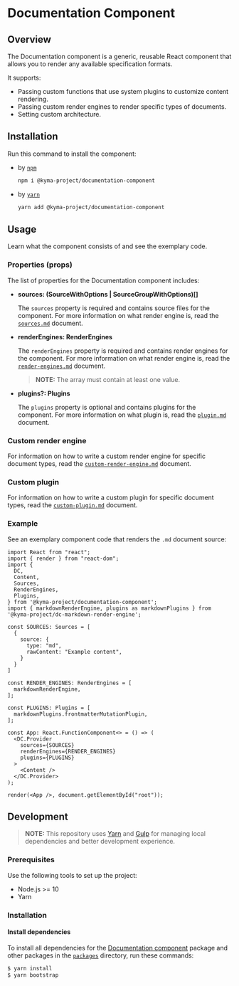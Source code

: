 # Documentation Component

## Overview

The Documentation component is a generic, reusable React component that allows you to render any available specification formats.

It supports:
- Passing custom functions that use system plugins to customize content rendering.
- Passing custom render engines to render specific types of documents.
- Setting custom architecture.

## Installation

Run this command to install the component:

- by [`npm`](https://www.npmjs.com/)
  ``` bash
  npm i @kyma-project/documentation-component
  ```

- by [`yarn`](https://yarnpkg.com/en/)
  ``` bash
  yarn add @kyma-project/documentation-component
  ```

## Usage

Learn what the component consists of and see the exemplary code.

### Properties (props)

The list of properties for the Documentation component includes:

  - **sources: (SourceWithOptions | SourceGroupWithOptions)[]**

    The `sources` property is required and contains source files for the component. For more information on what render engine is, read the [`sources.md`](./docs/props/sources.md) document.

  - **renderEngines: RenderEngines**

    The `renderEngines` property is required and contains render engines for the component. For more information on what render engine is, read the [`render-engines.md`](./docs/props/render-engine.md) document.
    
    > **NOTE:**  The array must contain at least one value.

  - **plugins?: Plugins**

    The `plugins` property is optional and contains plugins for the component. For more information on what plugin is, read the [`plugin.md`](./docs/props/plugin.md) document.

### Custom render engine

For information on how to write a custom render engine for specific document types, read the [`custom-render-engine.md`](./docs/guidelines/custom-render-engine.md) document.

### Custom plugin

For information on how to write a custom plugin for specific document types, read the [`custom-plugin.md`](./docs/guidelines/custom-plugin.md) document.

### Example

See an exemplary component code that renders the `.md` document source:

``` tsx
import React from "react";
import { render } from "react-dom";
import {
  DC,
  Content,
  Sources,
  RenderEngines,
  Plugins,
} from '@kyma-project/documentation-component';
import { markdownRenderEngine, plugins as markdownPlugins } from '@kyma-project/dc-markdown-render-engine';

const SOURCES: Sources = [
  {
    source: {
      type: "md",
      rawContent: "Example content",
    }
  }
]

const RENDER_ENGINES: RenderEngines = [
  markdownRenderEngine,
];

const PLUGINS: Plugins = [
  markdownPlugins.frontmatterMutationPlugin,
];

const App: React.FunctionComponent<> = () => (
  <DC.Provider
    sources={SOURCES}
    renderEngines={RENDER_ENGINES}
    plugins={PLUGINS}
  >
    <Content />
  </DC.Provider>
);

render(<App />, document.getElementById("root"));
```

## Development

> **NOTE:** This repository uses [Yarn](https://yarnpkg.com/en/) and [Gulp](https://gulpjs.com/) for managing local dependencies and better development experience.

### Prerequisites

Use the following tools to set up the project:

- Node.js >= 10
- Yarn

### Installation

#### Install dependencies

To install all dependencies for the [Documentation component](./packages/documentation-component) package and other packages in the [`packages`](./packages) directory, run these commands:

``` sh
$ yarn install
$ yarn bootstrap
```
